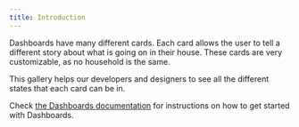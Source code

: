 ```yaml
---
title: Introduction
---
```

Dashboards have many different cards. Each card allows the user to tell
a different story about what is going on in their house. These cards
are very customizable, as no household is the same.

This gallery helps our developers and designers to see all the
different states that each card can be in.

Check [the Dashboards documentation](https://www.home-assistant.io/dashboards/) for instructions on how to get started with Dashboards.
